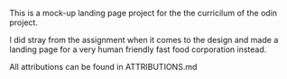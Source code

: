 This is a mock-up landing page project for the the curricilum of the odin project.

I did stray from the assignment when it comes to the design and made a landing page for a very human friendly fast food corporation instead.

All attributions can be found in ATTRIBUTIONS.md
